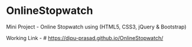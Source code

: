 # OnlineStopwatch
Mini Project - Online Stopwatch using (HTML5, CSS3, jQuery &amp; Bootstrap)

Working Link - # https://dipu-prasad.github.io/OnlineStopwatch/

